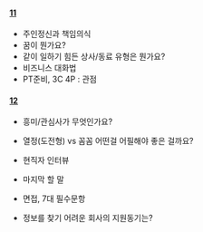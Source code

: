 #### [11](/jeongsun5680/TIL/blob/master/git/면접왕%20이형/11.md)

- 주인정신과 책임의식
- 꿈이 뭔가요?
- 같이 일하기 힘든 상사/동료 유형은 뭔가요?
- 비즈니스 대화법
- PT준비, 3C 4P : 관점



#### [12](12)

- 흥미/관심사가 무엇인가요?

- 열정(도전형) vs 꼼꼼 어떤걸 어필해야 좋은 걸까요?

- 현직자 인터뷰
- 마지막 할 말
- 면접, 7대 필수문항
- 정보를 찾기 어려운 회사의 지원동기는?
